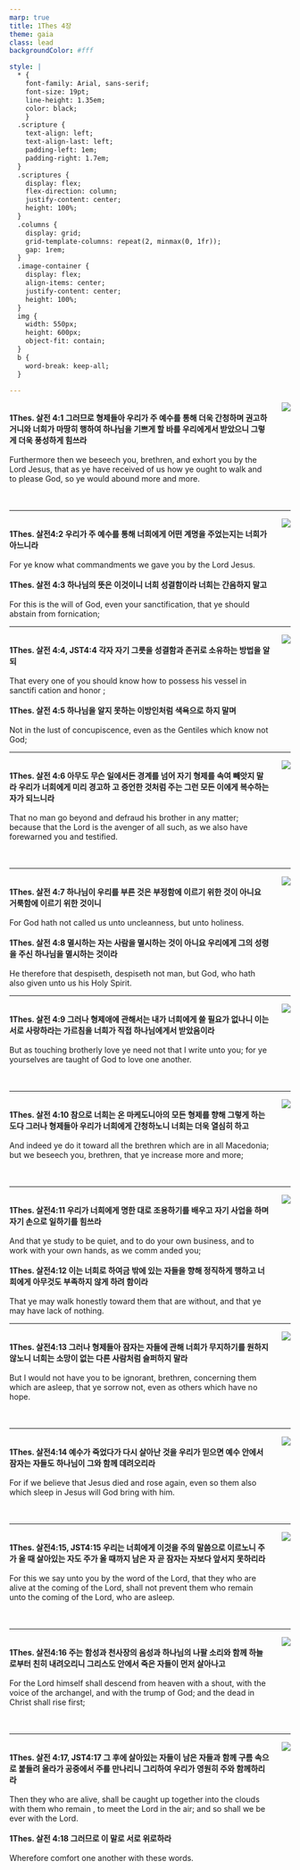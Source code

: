 ```yaml
---
marp: true
title: 1Thes 4장
theme: gaia
class: lead
backgroundColor: #fff

style: |
  * {
    font-family: Arial, sans-serif;
    font-size: 19pt;
    line-height: 1.35em;
    color: black;
    }
  .scripture {
    text-align: left;
    text-align-last: left;
    padding-left: 1em;
    padding-right: 1.7em;
  }
  .scriptures {
    display: flex;
    flex-direction: column;
    justify-content: center;
    height: 100%;
  }
  .columns {
    display: grid;
    grid-template-columns: repeat(2, minmax(0, 1fr));
    gap: 1rem;
  }
  .image-container {
    display: flex;
    align-items: center;
    justify-content: center;
    height: 100%;
  }
  img {
    width: 550px;
    height: 600px;
    object-fit: contain;
  }
  b {
    word-break: keep-all;
  }

---
```


<div class="columns">
  <div class="scriptures">
    <br>
    <div class="scripture">
      <b>1Thes. 살전 4:1 그러므로 형제들아 우리가 주 예수를 통해 더욱 간청하며 권고하거니와 너희가 마땅히 행하여 하나님을 기쁘게 할 바를 우리에게서 받았으니 그렇게 더욱 풍성하게 힘쓰라 
      </b>
    </div>
    <br>
    <div class="scripture">Furthermore then we beseech you, brethren, and exhort you by the Lord Jesus, that as ye have received of us how ye ought to walk and to please God, so ye would abound more and more. 
    </div>
    <br>
    <div class="scripture">
      <b>
      </b>
    </div>
    <br>
    <div class="scripture">
    </div>         
  </div>
  <div class="image-container">
    <img src='../../pictures/picture_67.jpg'>
  </div>
</div>

---

<div class="columns">
  <div class="scriptures">
    <br>
    <div class="scripture">
      <b>1Thes. 살전4:2 우리가 주 예수를 통해 너희에게 어떤 계명을 주었는지는 너희가 아느니라 
      </b>
    </div>
    <br>
    <div class="scripture">For ye know what commandments we gave you by the Lord Jesus. 
    </div>
    <br>
    <div class="scripture">
      <b>1Thes. 살전 4:3 하나님의 뜻은 이것이니 너희 성결함이라 너희는 간음하지 말고 
      </b>
    </div>
    <br>
    <div class="scripture">For this is the will of God, even your sanctification, that ye should abstain from fornication; 
    </div>         
  </div>
  <div class="image-container">
    <img src='../../pictures/picture_24.jpg'>
  </div>
</div>

---

<div class="columns">
  <div class="scriptures">
    <br>
    <div class="scripture">
      <b>1Thes. 살전 4:4, JST4:4 각자 자기 그릇을 성결함과 존귀로 소유하는 방법을 알되 
      </b>
    </div>
    <br>
    <div class="scripture">That every one of you should know how to possess his vessel in sanctifi cation and honor ; 
    </div>
    <br>
    <div class="scripture">
      <b>1Thes. 살전 4:5 하나님을 알지 못하는 이방인처럼 색욕으로 하지 말며 
      </b>
    </div>
    <br>
    <div class="scripture">Not in the lust of concupiscence, even as the Gentiles which know not God; 
    </div>         
  </div>
  <div class="image-container">
    <img src='../../pictures/picture_151.jpg'>
  </div>
</div>

---

<div class="columns">
  <div class="scriptures">
    <br>
    <div class="scripture">
      <b>1Thes. 살전 4:6 아무도 무슨 일에서든 경계를 넘어 자기 형제를 속여 빼앗지 말라 우리가 너희에게 미리 경고하 고 증언한 것처럼 주는 그런 모든 이에게 복수하는 자가 되느니라 
      </b>
    </div>
    <br>
    <div class="scripture">That no man go beyond and defraud his brother in any matter; because that the Lord is the avenger of all such, as we also have forewarned you and testified. 
    </div>
    <br>
    <div class="scripture">
      <b>
      </b>
    </div>
    <br>
    <div class="scripture">
    </div>         
  </div>
  <div class="image-container">
    <img src='../../pictures/picture_176.jpg'>
  </div>
</div>

---

<div class="columns">
  <div class="scriptures">
    <br>
    <div class="scripture">
      <b>1Thes. 살전 4:7 하나님이 우리를 부른 것은 부정함에 이르기 위한 것이 아니요 거룩함에 이르기 위한 것이니 
      </b>
    </div>
    <br>
    <div class="scripture">For God hath not called us unto uncleanness, but unto holiness. 
    </div>
    <br>
    <div class="scripture">
      <b>1Thes. 살전 4:8 멸시하는 자는 사람을 멸시하는 것이 아니요 우리에게 그의 성령을 주신 하나님을 멸시하는 것이라 
      </b>
    </div>
    <br>
    <div class="scripture">He therefore that despiseth, despiseth not man, but God, who hath also given unto us his Holy Spirit. 
    </div>         
  </div>
  <div class="image-container">
    <img src='../../pictures/picture_48.jpg'>
  </div>
</div>

---

<div class="columns">
  <div class="scriptures">
    <br>
    <div class="scripture">
      <b>1Thes. 살전 4:9 그러나 형제애에 관해서는 내가 너희에게 쓸 필요가 없나니 이는 서로 사랑하라는 가르침을 너희가 직접 하나님에게서 받았음이라 
      </b>
    </div>
    <br>
    <div class="scripture">But as touching brotherly love ye need not that I write unto you; for ye yourselves are taught of God to love one another. 
    </div>
    <br>
    <div class="scripture">
      <b>
      </b>
    </div>
    <br>
    <div class="scripture">
    </div>         
  </div>
  <div class="image-container">
    <img src='../../pictures/picture_159.jpg'>
  </div>
</div>

---

<div class="columns">
  <div class="scriptures">
    <br>
    <div class="scripture">
      <b>1Thes. 살전 4:10 참으로 너희는 온 마케도니아의 모든 형제를 향해 그렇게 하는도다 그러나 형제들아 우리가 너희에게 간청하노니 너희는 더욱 열심히 하고 
      </b>
    </div>
    <br>
    <div class="scripture">And indeed ye do it toward all the brethren which are in all Macedonia; but we beseech you, brethren, that ye increase more and more; 
    </div>
    <br>
    <div class="scripture">
      <b>
      </b>
    </div>
    <br>
    <div class="scripture">
    </div>         
  </div>
  <div class="image-container">
    <img src='../../pictures/picture_45.jpg'>
  </div>
</div>

---

<div class="columns">
  <div class="scriptures">
    <br>
    <div class="scripture">
      <b>1Thes. 살전4:11 우리가 너희에게 명한 대로 조용하기를 배우고 자기 사업을 하며 자기 손으로 일하기를 힘쓰라 
      </b>
    </div>
    <br>
    <div class="scripture">And that ye study to be quiet, and to do your own business, and to work with your own hands, as we comm anded you; 
    </div>
    <br>
    <div class="scripture">
      <b>1Thes. 살전4:12 이는 너희로 하여금 밖에 있는 자들을 향해 정직하게 행하고 너희에게 아무것도 부족하지 않게 하려 함이라 
      </b>
    </div>
    <br>
    <div class="scripture">That ye may walk honestly toward them that are without, and that ye may have lack of nothing. 
    </div>         
  </div>
  <div class="image-container">
    <img src='../../pictures/picture_81.jpg'>
  </div>
</div>

---

<div class="columns">
  <div class="scriptures">
    <br>
    <div class="scripture">
      <b>1Thes. 살전4:13 그러나 형제들아 잠자는 자들에 관해 너희가 무지하기를 원하지 않노니 너희는 소망이 없는 다른 사람처럼 슬퍼하지 말라 
      </b>
    </div>
    <br>
    <div class="scripture">But I would not have you to be ignorant, brethren, concerning them which are asleep, that ye sorrow not, even as others which have no hope. 
    </div>
    <br>
    <div class="scripture">
      <b>
      </b>
    </div>
    <br>
    <div class="scripture">
    </div>         
  </div>
  <div class="image-container">
    <img src='../../pictures/picture_50.jpg'>
  </div>
</div>

---

<div class="columns">
  <div class="scriptures">
    <br>
    <div class="scripture">
      <b>1Thes. 살전4:14 예수가 죽었다가 다시 살아난 것을 우리가 믿으면 예수 안에서 잠자는 자들도 하나님이 그와 함께 데려오리라 
      </b>
    </div>
    <br>
    <div class="scripture">For if we believe that Jesus died and rose again, even so them also which sleep in Jesus will God bring with him. 
    </div>
    <br>
    <div class="scripture">
      <b>
      </b>
    </div>
    <br>
    <div class="scripture">
    </div>         
  </div>
  <div class="image-container">
    <img src='../../pictures/picture_43.jpg'>
  </div>
</div>

---

<div class="columns">
  <div class="scriptures">
    <br>
    <div class="scripture">
      <b>1Thes. 살전4:15, JST4:15 우리는 너희에게 이것을 주의 말씀으로 이르노니 주가 올 때 살아있는 자도 주가 올 때까지 남은 자 곧 잠자는 자보다 앞서지 못하리라 
      </b>
    </div>
    <br>
    <div class="scripture">For this we say unto you by the word of the Lord, that they who are alive at the coming of the Lord, shall not prevent them who remain unto the coming of the Lord, who are asleep. 
    </div>
    <br>
    <div class="scripture">
      <b>
      </b>
    </div>
    <br>
    <div class="scripture">
    </div>         
  </div>
  <div class="image-container">
    <img src='../../pictures/picture_86.jpg'>
  </div>
</div>

---

<div class="columns">
  <div class="scriptures">
    <br>
    <div class="scripture">
      <b>1Thes. 살전4:16 주는 함성과 천사장의 음성과 하나님의 나팔 소리와 함께 하늘로부터 친히 내려오리니 그리스도 안에서 죽은 자들이 먼저 살아나고 
      </b>
    </div>
    <br>
    <div class="scripture">For the Lord himself shall descend from heaven with a shout, with the voice of the archangel, and with the trump of God; and the dead in Christ shall rise first; 
    </div>
    <br>
    <div class="scripture">
      <b>
      </b>
    </div>
    <br>
    <div class="scripture">
    </div>         
  </div>
  <div class="image-container">
    <img src='../../pictures/picture_127.jpg'>
  </div>
</div>

---

<div class="columns">
  <div class="scriptures">
    <br>
    <div class="scripture">
      <b>1Thes. 살전 4:17, JST4:17 그 후에 살아있는 자들이 남은 자들과 함께 구름 속으로 붙들려 올라가 공중에서 주를 만나리니 그리하여 우리가 영원히 주와 함께하리라 
      </b>
    </div>
    <br>
    <div class="scripture">Then they who are alive, shall be caught up together into the clouds with them who remain , to meet the Lord in the air; and so shall we be ever with the Lord. 
    </div>
    <br>
    <div class="scripture">
      <b>1Thes. 살전 4:18 그러므로 이 말로 서로 위로하라 
      </b>
    </div>
    <br>
    <div class="scripture">Wherefore comfort one another with these words.
    </div>         
  </div>
  <div class="image-container">
    <img src='../../pictures/picture_49.jpg'>
  </div>
</div>

